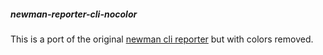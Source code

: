 ##### newman-reporter-cli-nocolor

This is a port of the original [newman cli reporter](https://github.com/postmanlabs/newman) but with colors removed.

